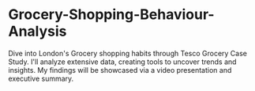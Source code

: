 # Grocery-Shopping-Behaviour-Analysis
Dive into London's Grocery shopping habits through Tesco Grocery Case Study. I'll analyze extensive data, creating tools to uncover trends and insights. My findings will be showcased via a video presentation and executive summary.
